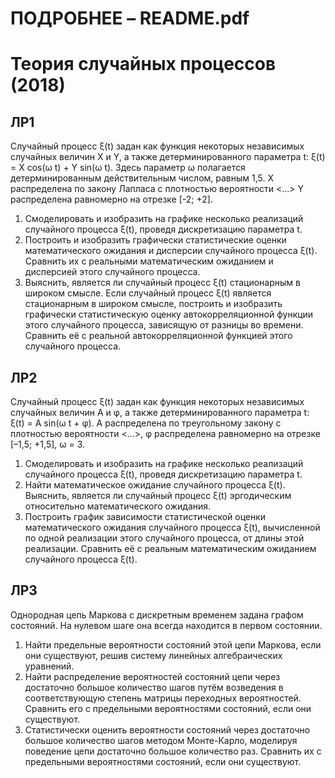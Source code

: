 # ПОДРОБНЕЕ – README.pdf

# Теория случайных процессов (2018)

## ЛР1
Случайный процесс ξ(t) задан как функция некоторых независимых случайных величин X и Y, а также детерминированного параметра t: 
ξ(t) = X cos(ω t) + Y sin(ω t). 
Здесь параметр ω полагается детерминированным действительным числом, равным 1,5. Х распределена по закону Лапласа с плотностью вероятности <...> Y распределена равномерно на отрезке [-2; +2].
1. Смоделировать и изобразить на графике несколько реализаций случайного процесса ξ(t), проведя дискретизацию параметра t. 
2. Построить и изобразить графически статистические оценки математического ожидания и дисперсии случайного процесса ξ(t). Сравнить их с реальными математическим ожиданием и дисперсией этого случайного процесса. 
3. Выяснить, является ли случайный процесс ξ(t) стационарным в широком смысле. Если случайный процесс ξ(t) является стационарным в широком смысле, построить и изобразить графически статистическую оценку автокорреляционной функции этого случайного процесса, зависящую от разницы во времени. Сравнить её с реальной автокорреляционной функцией этого случайного процесса.

## ЛР2
Случайный процесс ξ(t) задан как функция некоторых независимых случайных величин A и φ, а также детерминированного параметра t:
ξ(t) = A sin(ω t + φ).
A распределена по треугольному закону с плотностью вероятности <...>, φ распределена равномерно на отрезке [–1,5; +1,5], ω = 3.
1. Смоделировать и изобразить на графике несколько реализаций случайного процесса ξ(t), проведя дискретизацию параметра t.
2. Найти математическое ожидание случайного процесса ξ(t). Выяснить, является ли случайный процесс ξ(t) эргодическим относительно математического ожидания.
3. Построить график зависимости статистической оценки математического ожидания случайного процесса ξ(t), вычисленной по одной реализации этого случайного процесса, от длины этой реализации. Сравнить её с реальным математическим ожиданием случайного процесса ξ(t).

## ЛР3
Однородная цепь Маркова с дискретным временем задана графом состояний. На нулевом шаге она всегда находится в первом состоянии.
1. Найти предельные вероятности состояний этой цепи Маркова, если они существуют, решив систему линейных алгебраических уравнений.
2. Найти распределение вероятностей состояний цепи через достаточно большое количество шагов путём возведения в соответствующую степень матрицы переходных вероятностей. Сравнить его с предельными вероятностями состояний, если они существуют.
3. Статистически оценить вероятности состояний через достаточно большое количество шагов методом Монте-Карло, моделируя поведение цепи достаточно большое количество раз. Сравнить их с предельными вероятностями состояний, если они существуют.
